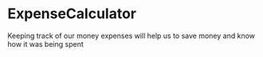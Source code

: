 # ExpenseCalculator
Keeping track of our money expenses will help us to save money and know how it was being spent
